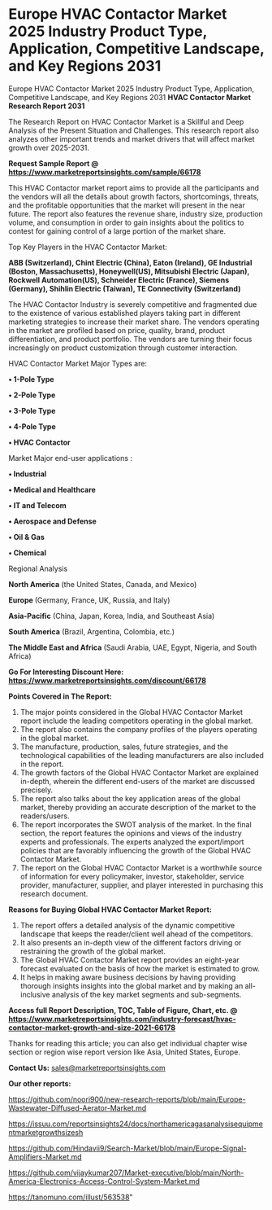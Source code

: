 # Europe HVAC Contactor Market 2025 Industry Product Type, Application, Competitive Landscape, and Key Regions 2031
 Europe HVAC Contactor Market 2025 Industry Product Type, Application, Competitive Landscape, and Key Regions 2031
<strong>HVAC Contactor Market Research Report 2031</strong>

The Research Report on HVAC Contactor Market is a Skillful and Deep Analysis of the Present Situation and Challenges. This research report also analyzes other important trends and market drivers that will affect market growth over 2025-2031.

<strong>Request Sample Report @ <a href=https://www.marketreportsinsights.com/sample/66178>https://www.marketreportsinsights.com/sample/66178</a></strong>

This HVAC Contactor market report aims to provide all the participants and the vendors will all the details about growth factors, shortcomings, threats, and the profitable opportunities that the market will present in the near future. The report also features the revenue share, industry size, production volume, and consumption in order to gain insights about the politics to contest for gaining control of a large portion of the market share.

Top Key Players in the HVAC Contactor Market:

<strong>ABB (Switzerland), Chint Electric (China), Eaton (Ireland), GE Industrial (Boston, Massachusetts), Honeywell(US), Mitsubishi Electric (Japan), Rockwell Automation(US), Schneider Electric (France), Siemens (Germany), Shihlin Electric (Taiwan), TE Connectivity (Switzerland)</strong>

The HVAC Contactor Industry is severely competitive and fragmented due to the existence of various established players taking part in different marketing strategies to increase their market share. The vendors operating in the market are profiled based on price, quality, brand, product differentiation, and product portfolio. The vendors are turning their focus increasingly on product customization through customer interaction.

HVAC Contactor Market Major Types are:

<strong>• 1-Pole Type

• 2-Pole Type

• 3-Pole Type

• 4-Pole Type

• HVAC Contactor</strong>

Market Major end-user applications :

<strong>• Industrial

• Medical and Healthcare

• IT and Telecom

• Aerospace and Defense

• Oil & Gas

• Chemical</strong>

Regional Analysis

</u><strong><b>North America</b></strong> (the United States, Canada, and Mexico)

<strong><b>Europe </b></strong>(Germany, France, UK, Russia, and Italy)

<strong><b>Asia-Pacific</b></strong> (China, Japan, Korea, India, and Southeast Asia)

<strong><b>South America</b></strong> (Brazil, Argentina, Colombia, etc.)

<strong><b>The Middle East and Africa</b></strong> (Saudi Arabia, UAE, Egypt, Nigeria, and South Africa)

<strong>Go For Interesting Discount Here: <a href=https://www.marketreportsinsights.com/discount/66178>https://www.marketreportsinsights.com/discount/66178</a></strong>

<strong>Points Covered in The Report:</strong>
<ol>
  <li>The major points considered in the Global HVAC Contactor Market report include the leading competitors operating in the global market.</li>
  <li>The report also contains the company profiles of the players operating in the global market.</li>
  <li>The manufacture, production, sales, future strategies, and the technological capabilities of the leading manufacturers are also included in the report.</li>
  <li>The growth factors of the Global HVAC Contactor Market are explained in-depth, wherein the different end-users of the market are discussed precisely.</li>
  <li>The report also talks about the key application areas of the global market, thereby providing an accurate description of the market to the readers/users.</li>
  <li>The report incorporates the SWOT analysis of the market. In the final section, the report features the opinions and views of the industry experts and professionals. The experts analyzed the export/import policies that are favorably influencing the growth of the Global HVAC Contactor Market.</li>
  <li>The report on the Global HVAC Contactor Market is a worthwhile source of information for every policymaker, investor, stakeholder, service provider, manufacturer, supplier, and player interested in purchasing this research document.</li>
</ol>
<strong>Reasons for Buying Global HVAC Contactor Market Report:</strong>

<ol>
  <li>The report offers a detailed analysis of the dynamic competitive landscape that keeps the reader/client well ahead of the competitors.</li>
  <li>It also presents an in-depth view of the different factors driving or restraining the growth of the global market.</li>
  <li>The Global HVAC Contactor Market report provides an eight-year forecast evaluated on the basis of how the market is estimated to grow.</li>
  <li>It helps in making aware business decisions by having providing thorough insights insights into the global market and by making an all-inclusive analysis of the key market segments and sub-segments.</li>
</ol>
<strong>Access full Report Description, TOC, Table of Figure, Chart, etc. @ <a href=https://www.marketreportsinsights.com/industry-forecast/hvac-contactor-market-growth-and-size-2021-66178>https://www.marketreportsinsights.com/industry-forecast/hvac-contactor-market-growth-and-size-2021-66178</a></strong>


Thanks for reading this article; you can also get individual chapter wise section or region wise report version like Asia, United States, Europe.

<strong>Contact Us:</strong>
sales@marketreportsinsights.com

<strong>Our other reports:</strong>

<a href=https://github.com/noori900/new-research-reports/blob/main/Europe-Wastewater-Diffused-Aerator-Market.md>https://github.com/noori900/new-research-reports/blob/main/Europe-Wastewater-Diffused-Aerator-Market.md</a>

<a href=https://issuu.com/reportsinsights24/docs/northamericagasanalysisequipmentmarketgrowthsizesh>https://issuu.com/reportsinsights24/docs/northamericagasanalysisequipmentmarketgrowthsizesh</a>

<a href=https://github.com/Hindavii9/Search-Market/blob/main/Europe-Signal-Amplifiers-Market.md>https://github.com/Hindavii9/Search-Market/blob/main/Europe-Signal-Amplifiers-Market.md</a>

<a href=https://github.com/vijaykumar207/Market-executive/blob/main/North-America-Electronics-Access-Control-System-Market.md>https://github.com/vijaykumar207/Market-executive/blob/main/North-America-Electronics-Access-Control-System-Market.md</a>

<a href=https://tanomuno.com/illust/563538>https://tanomuno.com/illust/563538</a>"
